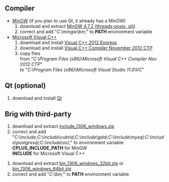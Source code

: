 ## Compiler ##
  * [MinGW](http://en.wikipedia.org/wiki/MinGW) (if you plan to use Qt, it already has a MinGW)
    1. download and extract [MinGW 4.7.2 (threads-posix, sjlj)](http://sourceforge.net/projects/mingwbuilds/)
    1. correct and add "<i>C:\mingw\bin;</i>" to <b>PATH</b> environment variable
  * [Microsoft Visual C++](http://en.wikipedia.org/wiki/MSVC)
    1. download and install [Visual C++ 2012 Express](http://www.microsoft.com/visualstudio/eng/products/visual-studio-express-for-windows-desktop)
    1. download and install [Visual C++ Compiler November 2012 CTP](http://aka.ms/vc-ctp)
    1. copy files <br> from "<i>C:\Program Files (x86)\Microsoft Visual C++ Compiler Nov 2012 CTP</i>" <br> to "<i>C:\Program Files (x86)\Microsoft Visual Studio 11.0\VC</i>"</li></ul>

## Qt (optional) ##
  1. download and install [Qt](http://qt-project.org/downloads)

## Brig with third-party ##
  1. download and extract [include\_1306\_windows.zip](http://brig.googlecode.com/files/include_1306_windows.zip)
  1. correct and add "<i>C:\include;C:\include\cubrid;C:\include\gdal;C:\include\mysql;C:\include\postgresql;C:\include\oci;</i>" to environment variable: <br> <b>CPLUS_INCLUDE_PATH</b> for MinGW <br> <b>INCLUDE</b> for Microsoft Visual C++<br>
<ol><li>download and extract <a href='http://brig.googlecode.com/files/bin_1306_windows_32bit.zip'>bin_1306_windows_32bit.zip</a> or <a href='http://brig.googlecode.com/files/bin_1306_windows_64bit.zip'>bin_1306_windows_64bit.zip</a>
</li><li>correct and add "<i>C:\bin;</i>" to <b>PATH</b> environment variable
